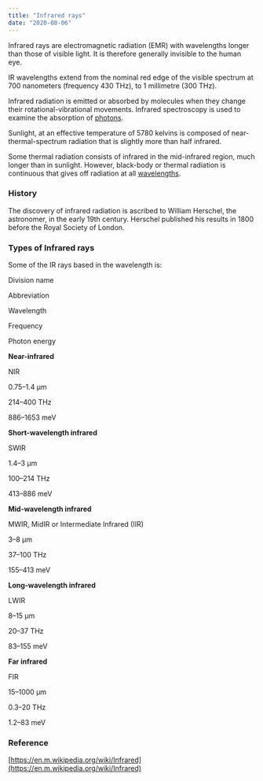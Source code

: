```yaml
---
title: "Infrared rays"
date: "2020-08-06"
---
```


Infrared rays are electromagnetic radiation (EMR) with wavelengths longer than those of visible light. It is therefore generally invisible to the human eye.

IR wavelengths extend from the nominal red edge of the visible spectrum at 700 nanometers (frequency 430 THz), to 1 millimetre (300 THz).

Infrared radiation is emitted or absorbed by molecules when they change their rotational-vibrational movements. Infrared spectroscopy is used to examine the absorption of [photons](https://chemistdictionary.com/photon/).

Sunlight, at an effective temperature of 5780 kelvins is composed of near-thermal-spectrum radiation that is slightly more than half infrared.

Some thermal radiation consists of infrared in the mid-infrared region, much longer than in sunlight. However, black-body or thermal radiation is continuous that gives off radiation at all [wavelengths](https://chemistdictionary.com/wavelength/).

### History

The discovery of infrared radiation is ascribed to William Herschel, the astronomer, in the early 19th century. Herschel published his results in 1800 before the Royal Society of London.

### Types of Infrared rays

Some of the IR rays based in the wavelength is:

Division name

Abbreviation

Wavelength

Frequency

Photon energy

**Near-infrared**

NIR

0.75–1.4 μm

214–400 THz

886–1653 meV

**Short-wavelength infrared**

SWIR

1.4–3 μm

100–214 THz

413–886 meV

**Mid-wavelength infrared**

MWIR, MidIR or Intermediate Infrared (IIR)

3–8 μm

37–100 THz

155–413 meV

**Long-wavelength infrared**

LWIR

8–15 μm

20–37 THz

83–155 meV

**Far infrared**

FIR

15–1000 μm

0.3–20 THz

1.2–83 meV

### Reference

[https://en.m.wikipedia.org/wiki/Infrared](https://en.m.wikipedia.org/wiki/Infrared)
